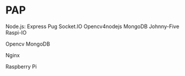 # PAP




Node.js:
Express
Pug
Socket.IO
Opencv4nodejs
MongoDB
Johnny-Five
Raspi-IO



Opencv
MongoDB

Nginx

Raspberry Pi


